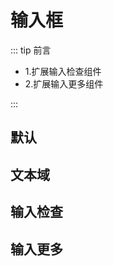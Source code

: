 # 输入框

::: tip 前言

- 1.扩展输入检查组件
- 2.扩展输入更多组件

:::

## 默认

<preview path="./input-default.vue"></preview>

## 文本域

<preview path="./input-textarea.vue"></preview>

## 输入检查

<preview path="./input-button.vue"></preview>

## 输入更多

<preview path="./input-more.vue"></preview>

